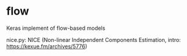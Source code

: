 # flow

Keras implement of flow-based models

nice.py: NICE (Non-linear Independent Components Estimation, intro: https://kexue.fm/archives/5776)
